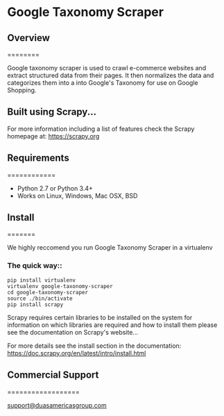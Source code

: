 # Google Taxonomy Scraper


## Overview
========

Google taxonomy scraper is used to crawl e-commerce websites and extract structured 
data from their pages. It then normalizes the data and categorizes them into a 
into Google's Taxonomy for use on Google Shopping.

## Built using Scrapy...

For more information including a list of features check the Scrapy homepage at:
https://scrapy.org

## Requirements
============

* Python 2.7 or Python 3.4+
* Works on Linux, Windows, Mac OSX, BSD

## Install
=======

We highly reccomend you run Google Taxonomy Scraper in a virtualenv

### The quick way::

    pip install virtualenv
    virtualenv google-taxonomy-scraper
    cd google-taxonomy-scraper
    source ./bin/activate 
    pip install scrapy 
    
Scrapy requires certain libraries to be installed on the system for information on 
which libraries are required and how to install them please see the documentation 
on Scrapy's website...

For more details see the install section in the documentation:
https://doc.scrapy.org/en/latest/intro/install.html


## Commercial Support
==================

support@duasamericasgroup.com
